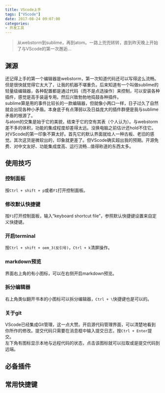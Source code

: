 ```yaml
---
title: VScode上手
tags: ["VScode"]
date: 2017-08-24 09:07:00
categories:
- 开发工具
---
```

> 从webstorm到sublime，再到atom。一路上兜兜转转，直到昨天晚上开始了与VScode的第一次邂逅...

<!-- more -->
## 渊源
还记得上手的第一个编辑器是webstorm，第一次知道代码还可以写得这么流畅。但是很快就觉得它太大了，让我的机器不堪重负。后来知道有一个叫做sublime的轻量级编辑器，各种配置都是通过代码（而不是点选操作）来控制，可以安装各种插件，感觉是高手装逼专用。然后兴致勃勃地捣鼓各种插件。  
sublime算是用的事件比较长的一款编辑器，但就像小两口一样，日子过久了自然就会出现各种小矛盾。本身底子有点薄弱以及日益庞大的插件群便是我与sublime矛盾的根源了。  
与atom的交集是始于它的美貌，结束于它的空有其表（个人认为）。与webstorm差不多的体积，功能的集成程度却差得太远。没换电脑之前估计还hold不住它。  
对VScode的第一印象不算太好。首先它的默认界面就给人一种古板、老旧的感觉。其次这货是微软出的，印象就更差了。但VScode确实超出我的预期。开源免费、对中文友好、功能集成度高、运行流畅...值得称道的东西太多。  

## 使用技巧
### 控制面板
按`Ctrl + shift + p`或者`F1`打开控制面板。
### 修改默认快捷键
按`F1`打开控制面板，输入“keyboard shortcut file”，参照默认快捷键设置来自定义快捷键。
### 开启terminal
按`Ctrl + shift + oem_3(反引号)`，`Ctrl + k`清屏操作。
### markdown预览
界面右上角的有小图标，可以在右侧开启markdown预览。
### 拆分编辑器
右上角类似翻开书本的小图标可以拆分编辑器，`Ctrl + \`快捷键也是可以的。
### 关于git
VScode已经集成Git管理，这一点大赞。开启源代码管理界面，可以清楚地看到你所作的修改。提交代码只需要在消息框中输入提交日志，按`Ctrl + Enter`提交。  
左下角有图标显示本地与远程代码的状态，点击该图标就可以拉取或是提交代码到远端。  


## 必备插件

## 常用快捷键
